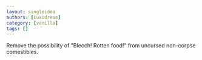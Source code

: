 ```yaml
---
layout: singleidea
authors: [Luxidream]
category: [vanilla]
tags: []
---
```

Remove the possibility of "Blecch! Rotten food!" from uncursed non-corpse comestibles.
